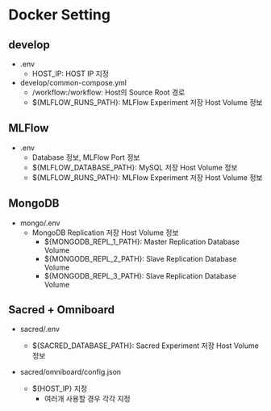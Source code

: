 # Docker Setting

## develop ##

- .env
    - HOST_IP: HOST IP 지정
- develop/common-compose.yml
    - /workflow:/workflow: Host의 Source Root 경로
    - ${MLFLOW_RUNS_PATH}: MLFlow Experiment 저장 Host Volume 정보

## MLFlow ##
- .env
    - Database 정보, MLFlow Port 정보
    - ${MLFLOW_DATABASE_PATH}: MySQL 저장 Host Volume 정보
    - ${MLFLOW_RUNS_PATH}: MLFlow Experiment 저장 Host Volume 정보

## MongoDB ##

- mongo/.env
    - MongoDB Replication 저장 Host Volume 정보
        - ${MONGODB_REPL_1_PATH}: Master Replication Database Volume
        - ${MONGODB_REPL_2_PATH}: Slave Replication Database Volume
        - ${MONGODB_REPL_3_PATH}: Slave Replication Database Volume

## Sacred + Omniboard ##

- sacred/.env
    - ${SACRED_DATABASE_PATH}: Sacred Experiment 저장 Host Volume 정보

- sacred/omniboard/config.json
    - ${HOST_IP} 지정
        - 여러개 사용할 경우 각각 지정
